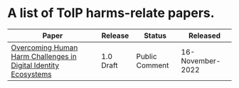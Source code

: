 # A list of ToIP harms-relate papers. 

|Paper|Release|Status|Released|
| -- | -- | -- | -- |
|[Overcoming Human Harm Challenges in Digital Identity Ecosystems](harms/papers/overcomingharms2022/OvercomingHumanHarmChallengesV1_22_11_16.md) |1.0 Draft|Public Comment| 16-November-2022|
